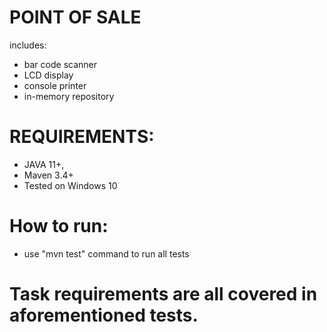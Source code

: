 # POINT OF SALE
includes:
 - bar code scanner
 - LCD display
 - console printer
 - in-memory repository

# REQUIREMENTS:
 * JAVA 11+,
 * Maven 3.4+
 * Tested on Windows 10

# How to run:
 * use "mvn test" command to run all tests

# Task requirements are all covered in aforementioned tests.
